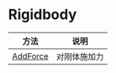 # Rigidbody

| 方法                        | 说明     |
| ------------------------- | ------ |
| [AddForce](./AddForce.md) | 对刚体施加力 |
